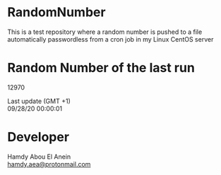 # RandomNumber    
This is a test repository where a random number is pushed to a file automatically passwordless from a cron job in my Linux CentOS server    
# Random Number of the last run   
12970
      
Last update (GMT +1)    
09/28/20 00:00:01
# Developer    
Hamdy Abou El Anein   
hamdy.aea@protonmail.com
